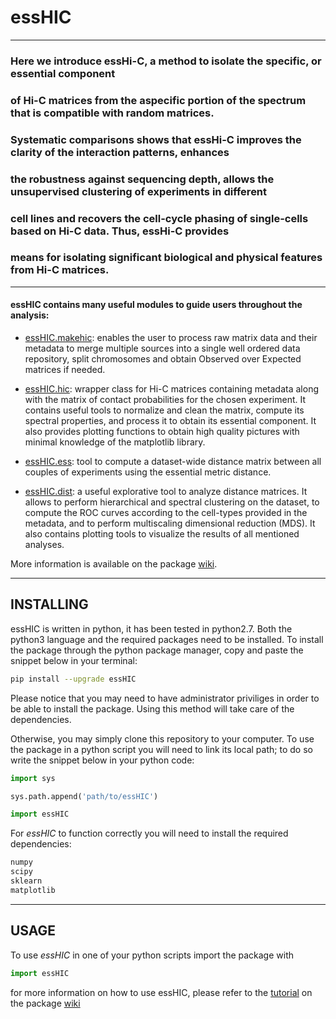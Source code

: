 # essHIC
---

### Here we introduce essHi-C, a method to isolate the specific, or essential component
### of Hi-C matrices from the aspecific portion of the spectrum that is compatible with random matrices.
### Systematic comparisons shows that essHi-C improves the clarity of the interaction patterns, enhances
### the robustness against sequencing depth, allows the unsupervised clustering of experiments in different
### cell lines and recovers the cell-cycle phasing of single-cells based on Hi-C data. Thus, essHi-C provides
### means for isolating significant biological and physical features from Hi-C matrices.

---

#### essHIC contains many useful modules to guide users throughout the analysis:

- [essHIC.makehic](https://github.com/stefanofranzini/essHIC/wiki/essHIC.make_hic): enables the user to process raw matrix data and their metadata to merge multiple sources into a single well ordered data repository, split chromosomes and obtain Observed over Expected matrices if needed.

- [essHIC.hic](https://github.com/stefanofranzini/essHIC/wiki/essHIC.hic): wrapper class for Hi-C matrices containing metadata along with the matrix of contact probabilities for the chosen experiment. It contains useful tools
to normalize and clean the matrix, compute its spectral properties, and process it to obtain its essential component. It also provides plotting functions to
obtain high quality pictures with minimal knowledge of the matplotlib library.

- [essHIC.ess](https://github.com/stefanofranzini/essHIC/wiki/essHIC.ess): tool to compute a dataset-wide distance matrix between all couples of experiments using the essential metric distance.

- [essHIC.dist](https://github.com/stefanofranzini/essHIC/wiki/essHIC.dist): a useful explorative tool to analyze distance matrices. It allows to perform hierarchical and spectral clustering on the dataset, to compute the ROC curves according to the cell-types provided in the metadata, and to perform multiscaling dimensional reduction (MDS). It also contains plotting tools to visualize
the results of all mentioned analyses.

More information is available on the package [wiki](https://github.com/stefanofranzini/essHIC/wiki).

---

## INSTALLING

essHIC is written in python, it has been tested in python2.7. Both the python3 language and the required packages need to be installed. To install the package through the python package manager, copy and paste the snippet below in your terminal:

```bash
pip install --upgrade essHIC 
```

Please notice that you may need to have administrator priviliges in order to be able to install the package. Using this method will take care of the dependencies.

Otherwise, you may simply clone this repository to your computer. To use the package in a python script you will need to link its local path; to do so write the snippet below in your python code:

```python
import sys

sys.path.append('path/to/essHIC')

import essHIC
```

For *essHIC* to function correctly you will need to install the required dependencies:

```bash
numpy
scipy
sklearn
matplotlib
```

---

## USAGE

To use *essHIC* in one of your python scripts import the package with

```python
import essHIC
```

for more information on how to use essHIC, please refer to the [tutorial](https://github.com/stefanofranzini/essHIC/wiki/tutorial) on the package [wiki](https://github.com/stefanofranzini/essHIC/wiki)


